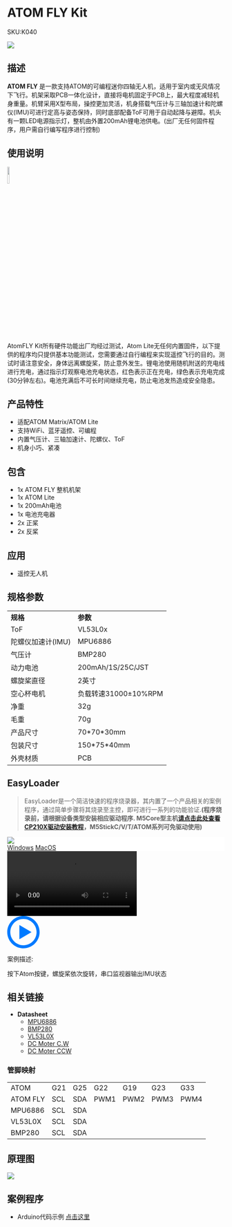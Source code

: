 # ATOM FLY Kit

<el-tag effect="plain">SKU:K040</el-tag>

<div class="product_pic"><img src="assets/img/product_pics/atom_base/atomFly/atomfly.webp"></div>

## 描述

**ATOM FLY** 是一款支持ATOM的可编程迷你四轴无人机，适用于室内或无风情况下飞行。机架采取PCB一体化设计，直接将电机固定于PCB上，最大程度减轻机身重量。机臂采用X型布局，操控更加灵活，机身搭载气压计与三轴加速计和陀螺仪(IMU)可进行定高与姿态保持，同时底部配备ToF可用于自动起降与避障。机头有一颗LED电源指示灯，整机由外置200mAh锂电池供电。(出厂无任何固件程序，用户需自行编写程序进行控制)

## 使用说明

<img src="assets/img/product_pics/atom_base/atomFly/atomfly_01.webp" width = "10%">

AtomFLY Kit所有硬件功能出厂均经过测试，Atom Lite无任何内置固件，以下提供的程序均只提供基本功能测试，您需要通过自行编程来实现遥控飞行的目的。测试时请注意安全，身体远离螺旋桨，防止意外发生。锂电池使用随机附送的充电线进行充电，通过指示灯观察电池充电状态，红色表示正在充电，绿色表示充电完成(30分钟左右)。电池充满后不可长时间继续充电，防止电池发热造成安全隐患。

## 产品特性

- 适配ATOM Matrix/ATOM Lite
- 支持WiFi、蓝牙遥控、可编程
- 内置气压计、三轴加速计、陀螺仪、ToF
- 机身小巧、紧凑

## 包含

- 1x ATOM FLY 整机机架
- 1x ATOM Lite
- 1x 200mAh电池
- 1x 电池充电器
- 2x 正桨
- 2x 反桨

## 应用

- 遥控无人机

## 规格参数

<table>
   <tr style="font-weight:bold">
      <td>规格</td>
      <td>参数</td>
   </tr>
   <tr>
      <td>ToF</td>
      <td>VL53L0x</td>
   </tr>
   <tr>
      <td>陀螺仪加速计(IMU)</td>
      <td>MPU6886</td>
   </tr>
   <tr>
      <td>气压计</td>
      <td>BMP280</td>
   </tr>
   <tr>
      <td>动力电池</td>
      <td>200mAh/1S/25C/JST </td>
   </tr>
   <tr>
      <td>螺旋桨直径</td>
      <td>2英寸</td>
   </tr>
   <tr>
      <td>空心杯电机</td>
      <td>负载转速31000±10%RPM</td>
   </tr>
   <tr>
      <td>净重</td>
      <td>32g</td>
   </tr>
   <tr>
      <td>毛重</td>
      <td>70g</td>
   </tr>
   <tr>
      <td>产品尺寸</td>
      <td>70*70*30mm</td>
   </tr>
   <tr>
      <td>包装尺寸</td>
      <td>150*75*40mm</td>
   </tr>
   <tr>
      <td>外壳材质</td>
      <td>PCB</td>
   </tr>
 </table>

## EasyLoader

>EasyLoader是一个简洁快速的程序烧录器，其内置了一个产品相关的案例程序，通过简单步骤将其烧录至主控，即可进行一系列的功能验证.**(程序烧录前，请根据设备类型安装相应驱动程序. M5Core型主机[请点击此处查看CP210X驱动安装教程](zh_CN/arduino/arduino_development?id=安装串口驱动)，M5StickC/V/T/ATOM系列可免驱动使用)**

<div class="easyloader-box">
    <div style="background-color:white;">
        <div><img src="https://m5stack.oss-cn-shenzhen.aliyuncs.com/image/easyloader_intro.webp"></div>
        <div class="easyloader-btn">
            <a href="https://m5stack.oss-cn-shenzhen.aliyuncs.com/EasyLoader/Windows/ATOM_BASE/EasyLoader_AtomFLY.exe">Windows</a>
            <a href="https://m5stack.oss-cn-shenzhen.aliyuncs.com/EasyLoader/MacOS/ATOM_BASE/EasyLoader_AtomFLY.dmg">MacOS</a>
        </div>
    </div>
    <div>
        <video id="example_video" controls>
            <source src="https://m5stack.oss-cn-shenzhen.aliyuncs.com/video/Product_example_video/AtomBase/AtomFLY.mp4" type="video/mp4">
        </video>
        <div class="easyloader-mask">
        <a>
            <svg id="play-btn" t="1583228776634" class="icon" viewBox="0 0 1024 1024" version="1.1" xmlns="http://www.w3.org/2000/svg" p-id="4152" width="75" height="75"><path d="M512 0C229.216 0 0 229.216 0 512s229.216 512 512 512 512-229.216 512-512S794.784 0 512 0z m0 928C282.24 928 96 741.76 96 512S282.24 96 512 96s416 186.24 416 416-186.24 416-416 416zM384 288l384 224-384 224z" p-id="4153" fill="#007aff"></path></svg></a>
            <p>案例描述:</p>
            <p>按下Atom按键，螺旋桨依次旋转，串口监视器输出IMU状态</p>
        </div>
    </div>
</div>

## 相关链接

-  **Datasheet** 
    - [MPU6886](https://m5stack.oss-cn-shenzhen.aliyuncs.com/resource/docs/datasheet/core/MPU-6886-000193%2Bv1.1_GHIC_en.pdf)
    - [BMP280](https://m5stack.oss-cn-shenzhen.aliyuncs.com/resource/docs/datasheet/hat/BMP280-DS001-11_en.pdf)
    - [VL53L0X](https://m5stack.oss-cn-shenzhen.aliyuncs.com/resource/docs/datasheet/hat/VL53L0X_en.pdf)
    - [DC Moter C.W](https://m5stack.oss-cn-shenzhen.aliyuncs.com/resource/docs/datasheet/atombase/AtomFLY/Motor_716-37A-14.pdf)
    - [DC Moter CCW](https://m5stack.oss-cn-shenzhen.aliyuncs.com/resource/docs/datasheet/atombase/AtomFLY/Motor_716-37B-14.pdf)

### 管脚映射

<table>
 <tr><td>ATOM</td><td>G21</td><td>G25</td><td>G22</td><td>G19</td><td>G23</td><td>G33</td></tr>
 <tr><td>ATOM FLY</td><td>SCL</td><td>SDA</td><td>PWM1</td><td>PWM2</td><td>PWM3</td><td>PWM4</td></tr>
 <tr><td>MPU6886</td><td>SCL</td><td>SDA</td><td></td><td></td><td></td><td></td></tr>
 <tr><td>VL53L0X</td><td>SCL</td><td>SDA</td><td></td><td></td><td></td><td></td></tr>
 <tr><td>BMP280</td><td>SCL</td><td>SDA</td><td></td><td></td><td></td><td></td></tr>
</table>

## 原理图

<img src="assets/img/product_pics/atom_base/atomFly/atomFly_sch.webp">

## 案例程序

- Arduino代码示例 [点击这里](https://github.com/m5stack/M5-ProductExampleCodes/tree/master/AtomBase/AtomFLY)

<script>

   var purchase_link = 'https://m5stack.com/collections/m5-atom/products/atom-fly';
   anchor_search(purchase_link);
   scrollFunc();

</script>